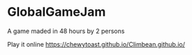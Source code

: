 # GlobalGameJam
A game maded in 48 hours by 2 persons


Play it online https://chewytoast.github.io/Climbean.github.io/
